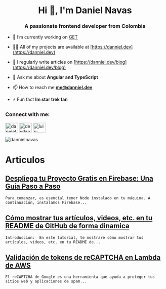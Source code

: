 <h1 align="center">Hi 👋, I'm Daniel Navas</h1>
<h3 align="center">A passionate frontend developer from Colombia</h3>

- 🔭 I’m currently working on [GET](https://globalenterprise.com.co/)

- 👨‍💻 All of my projects are available at [https://danniel.dev](https://danniel.dev)

- 📝 I regularly write articles on [https://danniel.dev/blog](https://danniel.dev/blog)

- 💬 Ask me about **Angular and TypeScript**

- 📫 How to reach me **me@danniel.dev**

- ⚡ Fun fact **Im star trek fan**

<h3 align="left">Connect with me:</h3>
<p align="left">
<a href="https://dev.to/dannieldev" target="blank"><img align="center" src="https://raw.githubusercontent.com/rahuldkjain/github-profile-readme-generator/master/src/images/icons/Social/devto.svg" alt="dannieldev" height="30" width="40" /></a>
<a href="https://twitter.com/devdanniel" target="blank"><img align="center" src="https://raw.githubusercontent.com/rahuldkjain/github-profile-readme-generator/master/src/images/icons/Social/twitter.svg" alt="devdanniel" height="30" width="40" /></a>
<a href="https://linkedin.com/in/luis-daniel-gordo-navas" target="blank"><img align="center" src="https://raw.githubusercontent.com/rahuldkjain/github-profile-readme-generator/master/src/images/icons/Social/linked-in-alt.svg" alt="luis-daniel-gordo-navas" height="30" width="40" /></a>
</p>

<p><img align="center" src="https://github-readme-stats.vercel.app/api/top-langs?username=dannielnavas&show_icons=true&locale=en&layout=compact" alt="dannielnavas" /></p>

<!-- Proudly created with GPRM ( https://gprm.itsvg.in ) -->
# Articulos

## [Despliega tu Proyecto Gratis en Firebase: Una Guía Paso a Paso](https://dev.to/dannieldev/despliega-tu-proyecto-gratis-en-firebase-una-guia-paso-a-paso-4542)


    Para comenzar, es esencial tener Node instalado en tu máquina. A continuación, instalamos Firebase... 

## [Cómo mostrar tus artículos, videos, etc. en tu README de GitHub de forma dinamica](https://dev.to/dannieldev/como-mostrar-tus-articulos-videos-etc-en-tu-readme-de-github-2ek1)


    Introducción:  En este tutorial, te mostraré cómo mostrar tus artículos, videos, etc. en tu README de... 

## [Validación de tokens de reCAPTCHA en Lambda de AWS](https://dev.to/dannieldev/validacion-de-tokens-de-recaptcha-en-lambda-de-aws-46ek)


    El reCAPTCHA de Google es una herramienta que ayuda a proteger tus sitios web y aplicaciones de spam... 


